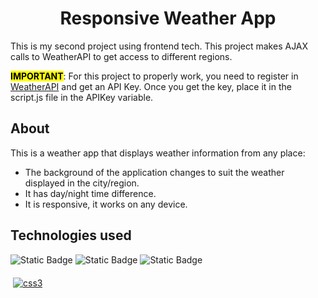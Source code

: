 <h1 align="center">Responsive Weather App</h1>
This is my second project using frontend tech. This project makes AJAX calls to WeatherAPI to get access to different regions.

<mark>**IMPORTANT**</mark>: For this project to properly work, you need to register in <a href="https://www.weatherapi.com/" target="_blank">WeatherAPI</a> and get an API Key. Once you get the key, place it in the script.js file in the APIKey variable.

## About
This is a weather app that displays weather information from any place:
* The background of the application changes to suit the weather displayed in the city/region.
* It has day/night time difference.
* It is responsive, it works on any device.

## Technologies used

![Static Badge](https://img.shields.io/badge/HTML5-%23000?style=for-the-badge&logo=html5&logoColor=%23fff&labelColor=%23E34F26)
![Static Badge](https://img.shields.io/badge/CSS3-%23000?style=for-the-badge&logo=css3&logoColor=%23fff&labelColor=%231572B6)
![Static Badge](https://img.shields.io/badge/JavaScript-%23000?style=for-the-badge&logo=javascript&logoColor=%23fff&labelColor=%23F7DF1E)

<a href="#">
    <img src="svg/dev/languages/css3.svg" alt="css3" style="vertical-align:top; margin:6px 4px">
  </a> 
